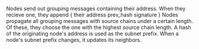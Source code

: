 Nodes send out grouping messages containing their address.
When they recieve one, they append {
  their address
  prev_hash
  signature
}
Nodes propagate all grouping messages with source chains under a certain length.
Of these, they choose the one with the highest source chain length.
A hash of the originating node's address is used as the subnet prefix.
When a node's subnet prefix changes, it updates its neighbors.
